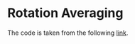 # Rotation Averaging
The code is taken from the following [link](https://github.com/RafaelMarinheiro/RotationAveraging).
